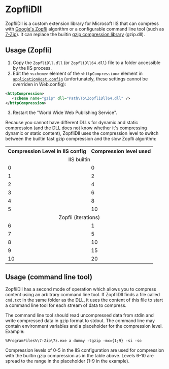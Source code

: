 # ZopfliDll

ZopfliDll is a custom extension library for Microsoft IIS that can compress with [Google's Zopfli](https://code.google.com/p/zopfli/) algorithm or a configurable command line tool (such as [7-Zip](http://www.7-zip.org/)). 
It can replace the builtin [gzip compression library](http://msdn.microsoft.com/en-us/library/dd692872.aspx) (gzip.dll).

## Usage (Zopfli)

1. Copy the `ZopfliDll.dll` (or `ZopfliDll64.dll`) file to a folder accessible by the IIS process. 
2. Edit the `<scheme>` element of the `<httpCompression>` element in [`applicationHost.config`](http://www.iis.net/learn/get-started/planning-your-iis-architecture/introduction-to-applicationhostconfig) (unfortunately, these settings cannot be overriden in Web.config):
```xml
<httpCompression>
   <scheme name="gzip" dll="Path\To\ZopfliDll64.dll" />
</httpCompression>
```
3. Restart the "World Wide Web Publishing Service".

Because you cannot have different DLLs for dynamic and static compression (and the DLL does not know whether it's compressing dynamic or static content), ZopfliDll uses the compression level to switch between the builtin fast gzip compression and the slow Zopfli algorithm:

<table>
<tr><th>Compression Level in IIS config</th><th>Compression level used</th></tr>
<tr><td colspan="2" align="center">IIS builtin</td></tr>
<tr><td>0</td><td>0</td></tr>
<tr><td>1</td><td>2</td></tr>
<tr><td>2</td><td>4</td></tr>
<tr><td>3</td><td>6</td></tr>
<tr><td>4</td><td>8</td></tr>
<tr><td>5</td><td>10</td></tr>
<tr><td colspan="2" align="center">Zopfli (iterations)</td></tr>
<tr><td>6</td><td>1</td></tr>
<tr><td>7</td><td>5</td></tr>
<tr><td>8</td><td>10</td></tr>
<tr><td>9</td><td>15</td></tr>
<tr><td>10</td><td>20</td></tr>
</table>

## Usage (command line tool)

ZopfliDll has a second mode of operation which allows you to compress content using an arbitrary command line tool. If ZopfliDll finds a file called `cmd.txt` in the same folder as the DLL, it uses the content of this file to start a command line tool for each stream of data to compress. 

The command line tool should read uncompressed data from stdin and write compressed data in gzip format to stdout. The command line may contain environment variables and a placeholder for the compression level. Example:

```
%ProgramFiles%\7-Zip\7z.exe a dummy -tgzip -mx={1;9} -si -so
```

Compression levels of 0-5 in the IIS configuration are used for compression with the builtin gzip compression as in the table above. Levels 6-10 are spread to the range in the placeholder (1-9 in the example).
